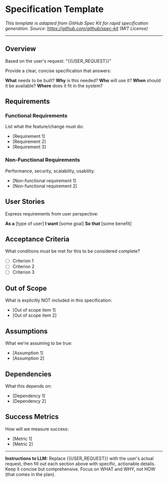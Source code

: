 # Specification Template

_This template is adapted from GitHub Spec Kit for rapid specification generation._
_Source: https://github.com/github/spec-kit (MIT License)_

---

## Overview

Based on the user's request: "{{USER_REQUEST}}"

Provide a clear, concise specification that answers:

**What** needs to be built?
**Why** is this needed?
**Who** will use it?
**When** should it be available?
**Where** does it fit in the system?

## Requirements

### Functional Requirements

List what the feature/change must do:

- [Requirement 1]
- [Requirement 2]
- [Requirement 3]

### Non-Functional Requirements

Performance, security, scalability, usability:

- [Non-functional requirement 1]
- [Non-functional requirement 2]

## User Stories

Express requirements from user perspective:

**As a** [type of user]
**I want** [some goal]
**So that** [some benefit]

## Acceptance Criteria

What conditions must be met for this to be considered complete?

- [ ] Criterion 1
- [ ] Criterion 2
- [ ] Criterion 3

## Out of Scope

What is explicitly NOT included in this specification:

- [Out of scope item 1]
- [Out of scope item 2]

## Assumptions

What we're assuming to be true:

- [Assumption 1]
- [Assumption 2]

## Dependencies

What this depends on:

- [Dependency 1]
- [Dependency 2]

## Success Metrics

How will we measure success:

- [Metric 1]
- [Metric 2]

---

**Instructions to LLM:**
Replace {{USER_REQUEST}} with the user's actual request, then fill out each section above with specific, actionable details. Keep it concise but comprehensive. Focus on WHAT and WHY, not HOW (that comes in the plan).
